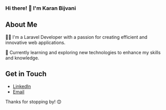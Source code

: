 ### Hi there! 👋 I'm Karan Bijvani

## About Me

👨‍💻 I'm a Laravel Developer with a passion for creating efficient and innovative web applications.

🌱 Currently learning and exploring new technologies to enhance my skills and knowledge.

## Get in Touch

- [LinkedIn](https://www.linkedin.com/in/bijvanikaran/)
- [Email](karanbijvani@gmail.com)

Thanks for stopping by! 😊
